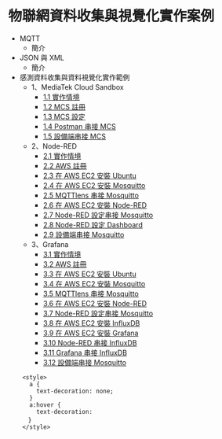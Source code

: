 # 物聯網資料收集與視覺化實作案例

* MQTT
  * 簡介
* JSON 與 XML
  * 簡介
* 感測資料收集與資料視覺化實作範例
  * 1、MediaTek Cloud Sandbox
    * [1.1 實作情境]()
    * [1.2 MCS 註冊](https://oranwind.org/-mcs-mediatek-cloud-sandbox-zhu-ce-jiao-xue/)
    * [1.3 MCS 設定](https://oranwind.org/-linkit-smart-7688-chuan-song-sensor-data-dao-mediatek-cloud-sandbox-mcs-api/)
    * [1.4 Postman 串接 MCS]()
    * [1.5 設備端串接 MCS]()
  * 2、Node-RED
    * [2.1 實作情境]()
    * [2.2 AWS 註冊](https://oranwind.org/-aws-zhu-ce-aws-zhang-hao/)
    * [2.3 在 AWS EC2 安裝 Ubuntu]()
    * [2.4 在 AWS EC2 安裝 Mosquitto](https://oranwind.org/-edge-zai-ubuntu-an-zhuang-mosquitto-mqtt-broker-part-2/)
    * [2.5 MQTTlens 串接 Mosquitto]()
    * [2.6 在 AWS EC2 安裝 Node-RED]()
    * [2.7 Node-RED 設定串接 Mosquitto]()
    * [2.8 Node-RED 設定 Dashboard]()
    * [2.9 設備端串接 Mosquitto]()
  * 3、Grafana
    * [3.1 實作情境]()
    * [3.2 AWS 註冊](https://oranwind.org/-aws-zhu-ce-aws-zhang-hao/)
    * [3.3 在 AWS EC2 安裝 Ubuntu]()
    * [3.4 在 AWS EC2 安裝 Mosquitto](https://oranwind.org/-edge-zai-ubuntu-an-zhuang-mosquitto-mqtt-broker-part-2/)
    * [3.5 MQTTlens 串接 Mosquitto]()
    * [3.6 在 AWS EC2 安裝 Node-RED]()
    * [3.7 Node-RED 設定串接 Mosquitto]()
    * [3.8 在 AWS EC2 安裝 InfluxDB]()
    * [3.9 在 AWS EC2 安裝 Grafana]()
    * [3.10 Node-RED 串接 InfluxDB]()
    * [3.11 Grafana 串接 InfluxDB]()
    * [3.12 設備端串接 Mosquitto]()


```htmlmixed=
    <style>
      a {
        text-decoration: none;
      }
      a:hover {
        text-decoration: 
    　}
    </style>
```
